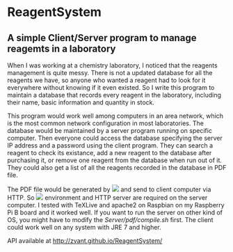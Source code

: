 # ReagentSystem
## A simple Client/Server program to manage reagemts in a laboratory

When I was working at a chemistry laboratory, I noticed that the reagents management is quite messy. There is not a updated database for all the reagents we have, so anyone who wanted a reagent had to look for it everywhere without knowing if it even existed. So I write this program to maintain a database that records every reagent in the laboratory, including their name, basic information and quantity in stock.

This program would work well among computers in an area network, which is the most common network configuration in most laboratories. The database would be maintained by a server program running on specific computer. Then everyone could access the database specifying the server IP address and a password using the client program. They can search a reagent to check its existance, add a new reagent to the database after purchasing it, or remove one reagent from the database when run out of it. They could also get a list of all the reagents recorded in the database in PDF file.

The PDF file would be generated by <img src="http://www.forkosh.com/mathtex.cgi?%20\LaTeX"> and send to client computer via HTTP. So <img src="http://www.forkosh.com/mathtex.cgi?%20\LaTeX"> environment and HTTP server are required on the server computer. I tested with TeXLive and apache2 on Raspbian on my Raspberry Pi B board and it worked well. If you want to run the server on other kind of OS, you might have to modify the *Server/pdf/compile.sh* first. The client could work well on any system with JRE 7 and higher.

API available at http://zvant.github.io/ReagentSystem/
